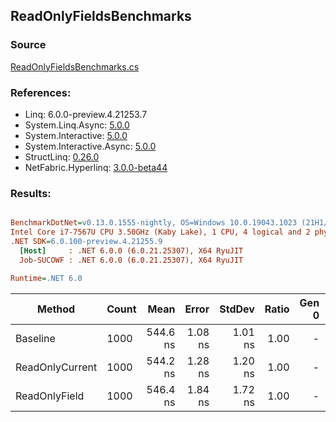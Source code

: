 ﻿## ReadOnlyFieldsBenchmarks

### Source
[ReadOnlyFieldsBenchmarks.cs](../NetFabric.Hyperlinq.Benchmarks/Benchmarks/ReadOnlyFieldsBenchmarks.cs)

### References:
- Linq: 6.0.0-preview.4.21253.7
- System.Linq.Async: [5.0.0](https://www.nuget.org/packages/System.Linq.Async/5.0.0)
- System.Interactive: [5.0.0](https://www.nuget.org/packages/System.Interactive/5.0.0)
- System.Interactive.Async: [5.0.0](https://www.nuget.org/packages/System.Interactive.Async/5.0.0)
- StructLinq: [0.26.0](https://www.nuget.org/packages/StructLinq/0.26.0)
- NetFabric.Hyperlinq: [3.0.0-beta44](https://www.nuget.org/packages/NetFabric.Hyperlinq/3.0.0-beta44)

### Results:
``` ini

BenchmarkDotNet=v0.13.0.1555-nightly, OS=Windows 10.0.19043.1023 (21H1/May2021Update)
Intel Core i7-7567U CPU 3.50GHz (Kaby Lake), 1 CPU, 4 logical and 2 physical cores
.NET SDK=6.0.100-preview.4.21255.9
  [Host]     : .NET 6.0.0 (6.0.21.25307), X64 RyuJIT
  Job-SUCOWF : .NET 6.0.0 (6.0.21.25307), X64 RyuJIT

Runtime=.NET 6.0  

```
|          Method | Count |     Mean |   Error |  StdDev | Ratio | Gen 0 | Gen 1 | Gen 2 | Allocated |
|---------------- |------ |---------:|--------:|--------:|------:|------:|------:|------:|----------:|
|        Baseline |  1000 | 544.6 ns | 1.08 ns | 1.01 ns |  1.00 |     - |     - |     - |         - |
| ReadOnlyCurrent |  1000 | 544.2 ns | 1.28 ns | 1.20 ns |  1.00 |     - |     - |     - |         - |
|   ReadOnlyField |  1000 | 546.4 ns | 1.84 ns | 1.72 ns |  1.00 |     - |     - |     - |         - |
